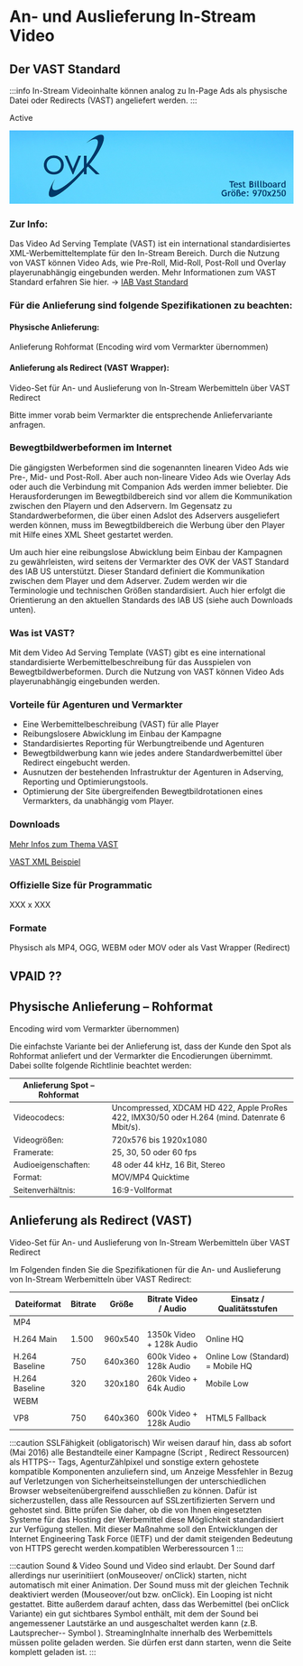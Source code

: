 # An- und Auslieferung In-Stream Video
## Der VAST Standard

:::info
In-Stream Videoinhalte können analog zu In-Page Ads als physische Datei oder Redirects (VAST) angeliefert werden.
:::

<span class="badge badge--success">Active</span>

![Billboard](/img/formats/billboard.jpg)

### Zur Info:

Das Video Ad Serving Template (VAST) ist ein international standardisiertes XML-Werbemitteltemplate für den In-Stream Bereich. Durch die Nutzung von VAST können Video Ads, wie Pre-Roll, Mid-Roll, Post-Roll und Overlay playerunabhängig eingebunden werden.
Mehr Informationen zum VAST Standard erfahren Sie hier. -> [IAB Vast Standard](https://www.iab.com/guidelines/vast/)

### Für die Anlieferung sind folgende Spezifikationen zu beachten:
#### Physische Anlieferung:
Anlieferung Rohformat  (Encoding wird vom Vermarkter übernommen)

#### Anlieferung als Redirect (VAST Wrapper):

Video-Set für An- und Auslieferung von In-Stream Werbemitteln über VAST Redirect

Bitte immer vorab beim Vermarkter die entsprechende Anliefervariante anfragen.


### Bewegtbildwerbeformen im Internet

Die gängigsten Werbeformen sind die sogenannten linearen Video Ads wie Pre-, Mid- und Post-Roll. Aber auch non-lineare Video Ads wie Overlay Ads oder auch die Verbindung mit Companion Ads werden immer beliebter.
Die Herausforderungen im Bewegtbildbereich sind vor allem die Kommunikation zwischen den Playern und den Adservern. Im Gegensatz zu Standardwerbeformen, die über einen Adslot des Adservers ausgeliefert werden können, muss im Bewegtbildbereich die Werbung über den Player mit Hilfe eines XML Sheet gestartet werden.

Um auch hier eine reibungslose Abwicklung beim Einbau der Kampagnen zu gewährleisten, wird seitens der Vermarkter des OVK der VAST Standard des IAB US unterstützt. Dieser Standard definiert die Kommunikation zwischen dem Player und dem Adserver. Zudem werden wir die Terminologie und technischen Größen standardisiert. Auch hier erfolgt die Orientierung an den aktuellen Standards des IAB US (siehe auch Downloads unten).

### Was ist VAST?
Mit dem Video Ad Serving Template (VAST) gibt es eine international standardisierte Werbemittelbeschreibung für das Ausspielen von Bewegtbildwerbeformen. Durch die Nutzung von VAST können Video Ads playerunabhängig eingebunden werden.

### Vorteile für Agenturen und Vermarkter
- Eine Werbemittelbeschreibung (VAST) für alle Player
- Reibungslosere Abwicklung im Einbau der Kampagne
- Standardisiertes Reporting für Werbungtreibende und Agenturen
- Bewegtbildwerbung kann wie jedes andere Standardwerbemittel über Redirect eingebucht werden.
- Ausnutzen der bestehenden Infrastruktur der Agenturen in Adserving, Reporting und Optimierungstools.
- Optimierung der Site übergreifenden Bewegtbildrotationen eines Vermarkters, da unabhängig vom Player.

### Downloads

[Mehr Infos zum Thema VAST](https://www.iab.com/guidelines/vast/)

[VAST XML Beispiel](https://github.com/InteractiveAdvertisingBureau/VAST_Samples)

### Offizielle Size für Programmatic
XXX x XXX

### Formate
Physisch als MP4, OGG, WEBM oder MOV oder als Vast Wrapper (Redirect)

## VPAID ??

## Physische Anlieferung – Rohformat
Encoding wird vom Vermarkter übernommen)

Die einfachste Variante bei der Anlieferung ist, dass der Kunde den Spot als Rohformat anliefert und der Vermarkter die Encodierungen übernimmt. Dabei sollte folgende Richtlinie beachtet werden:

|     Anlieferung Spot – Rohformat    |                                                                                                        |
|-------------------------------------|--------------------------------------------------------------------------------------------------------|
|     Videocodecs:                    |     Uncompressed,   XDCAM HD 422, Apple ProRes 422, IMX30/50 oder H.264 (mind. Datenrate 6 Mbit/s).    |
|     Videogrößen:                    |     720x576 bis 1920x1080                                                                              |
|     Framerate:                      |     25, 30, 50 oder 60 fps                                                                             |
|     Audioeigenschaften:             |     48 oder 44 kHz, 16 Bit, Stereo                                                                     |
|     Format:                         |     MOV/MP4 Quicktime                                                                                  |
|     Seitenverhältnis:               |     16:9-Vollformat                                                                                    |


## Anlieferung als Redirect (VAST)

Video-Set für An- und Auslieferung von In-Stream Werbemitteln über VAST Redirect

Im Folgenden finden Sie die Spezifikationen für die An- und Auslieferung von In-Stream Werbemitteln über VAST Redirect:

|     Dateiformat       |     Bitrate    |     Größe      |     Bitrate Video / Audio       |     Einsatz / Qualitätsstufen              |
|-----------------------|----------------|----------------|---------------------------------|--------------------------------------------|
|     MP4               |                |                |                                 |                                            |
|     H.264 Main        |     1.500      |     960x540    |     1350k Video + 128k Audio    |     Online HQ                              |
|     H.264 Baseline    |     750        |     640x360    |     600k Video + 128k Audio     |     Online Low   (Standard) = Mobile HQ    |
|     H.264 Baseline    |     320        |     320x180    |     260k Video + 64k Audio      |     Mobile Low                             |
|     WEBM              |                |                |                                 |                                            |
|     VP8               |     750        |     640x360    |     600k Video + 128k Audio     |     HTML5 Fallback                         |



:::caution SSLFähigkeit (obligatorisch)
Wir weisen darauf hin, dass ab sofort (Mai 2016) alle Bestandteile einer Kampagne (Script , Redirect Ressourcen) als HTTPS-- Tags, AgenturZählpixel und sonstige extern gehostete kompatible Komponenten anzuliefern sind, um Anzeige Messfehler in Bezug auf Verletzungen von Sicherheitseinstellungen der unterschiedlichen Browser webseitenübergreifend ausschließen zu können. Dafür ist sicherzustellen, dass alle Ressourcen auf SSLzertifizierten Servern und gehostet sind. Bitte prüfen Sie daher, ob die von Ihnen eingesetzten Systeme für das Hosting der Werbemittel diese Möglichkeit standardisiert zur Verfügung stellen. Mit dieser Maßnahme soll den Entwicklungen der Internet Engineering Task Force (IETF) und der damit steigenden Bedeutung von HTTPS gerecht werden.kompatiblen Werberessourcen 1
::: 

:::caution Sound & Video
Sound und Video sind erlaubt. Der Sound darf allerdings nur userinitiiert (onMouseover/ onClick) starten, nicht automatisch mit einer Animation. Der Sound muss mit der gleichen Technik deaktiviert werden (Mouseover/out bzw. onClick). Ein Looping ist nicht gestattet. Bitte außerdem darauf achten, dass das Werbemittel (bei onClick Variante) ein gut sichtbares Symbol enthält, mit dem der Sound bei angemessener Lautstärke an und ausgeschaltet werden kann (z.B. Lautsprecher-- Symbol ). StreamingInhalte innerhalb des Werbemittels müssen polite geladen werden. Sie dürfen erst dann starten, wenn die Seite komplett geladen ist. 
:::